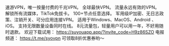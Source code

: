 速游VPN，唯一按量付费的千兆VPN。
全球最快VPN。
流量永远有效的VPN。
解锁所有流媒体，TikTok免拔卡。
100+节点任意选择。
军用级IP加密、无日志政策、注销开关、可分应用连接VPN。
适用于Windows、MacOS、Android 、iOS。
支持无限数量设备同时在线。
8元流量包，轻量用户可以用一年，不好用随时退款。
欢迎下载试用： https://suyouapp.app/?invite_code=H9z86SZO
电报频道： https://t.me/syovpn 可领取8折优惠券哟～
